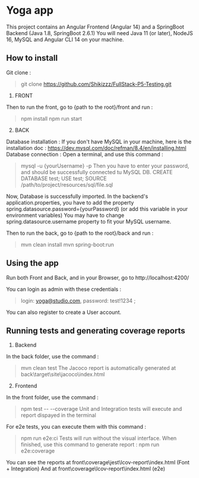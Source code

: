# Yoga app

This project contains an Angular Frontend (Angular 14) and a SpringBoot Backend (Java 1.8, SpringBoot 2.6.1)
You will need Java 11 (or later), NodeJS 16, MySQL and Angular CLI 14 on your machine.

## How to install

Git clone :

> git clone https://github.com/Shikizzz/FullStack-P5-Testing.git

1) FRONT

Then to run the front, go to {path to the root}/front and run :

> npm install
> npm run start

2) BACK

Database installation :
If you don't have MySQL in your machine, here is the installation doc : https://dev.mysql.com/doc/refman/8.4/en/installing.html
Database connection :
Open a terminal, and use this command :

> mysql -u {yourUsername} -p
Then you have to enter your password, and should be successfully connected tu MySQL DB.
> CREATE DATABASE test;
> USE test;
> SOURCE /path/to/project/resources/sql/file.sql

Now, Database is successfully imported.
In the backend's application.properties, you have to add the property spring.datasource.password={yourPassword} (or add this variable in your environment variables)
You may have to change spring.datasource.username property to fit your MySQL username.

Then to run the back, go to {path to the root}/back and run :
> mvn clean install
> mvn spring-boot:run

## Using the app

Run both Front and Back, and in your Browser, go to http://localhost:4200/

You can login as admin with these credentials :
> login: yoga@studio.com, 
> password: test!1234 ;

You can also register to create a User account.

## Running tests and generating coverage reports

1) Backend

In the back folder, use the command :
> mvn clean test
The Jacoco report is automatically generated at back\target\site\jacoco\index.html

2) Frontend

In the front folder, use the command :
> npm test -- --coverage
Unit and Integration tests will execute and report dispayed in the terminal

For e2e tests, you can execute them with this command : 
> npm run e2e:ci
Tests will run without the visual interface. When finished, use this command to generate report :
> npm run e2e:coverage

You can see the reports at front\coverage\jest\lcov-report\index.html (Font + Integration)
And at  front\coverage\lcov-report\index.html (e2e)
